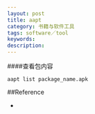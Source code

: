 ```yaml
---
layout: post
title: aapt
category: 书籍与软件工具
tags: software／tool
keywords: 
description: 
---
```


####查看包内容

```
aapt list package_name.apk
```



##Reference

* []()
